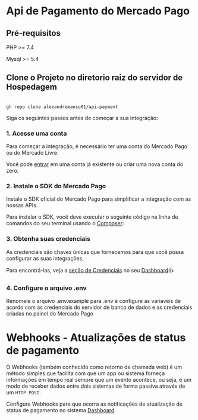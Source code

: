 # Api de Pagamento do Mercado Pago


## Pré-requisitos


PHP >= 7.4

Mysql >= 5.4


## Clone o Projeto no diretorio raiz do servidor de Hospedagem

<pre class="line-numbers language-php" tabindex="0">          <code id="code_1" class="language-php">
gh repo clone alexandremanso01/api-payment</span></code></pre>



Siga os seguintes passos antes de começar a sua integração:


### 1. Acesse uma conta

Para começar a integração, é necessário ter uma conta do Mercado Pago ou do Mercado Livre.

Você pode [entrar](https://www.mercadolivre.com/jms/mlb/lgz/msl/login/H4sIAAAAAAAEAzWNQU7EMBAE_9Jnk0hIe8BHPmJNnHFisDPWeIIXrfbvKAKOre6qfqDIlo9g343hwfdWcswGh1bIkmgNeYVHbXDo2fgvluWakFJlY-3wj0u08frOSfRSJSqd4UCn7SEVGfC_X3DIPfDdWA8qYfDylflq_4lN4LGbte7neYwxVdZIqzTaZIpSp0Vn-jhXmms-dnqJchiF19vbDU-HRN2CKcVPeNOTnz_j_vCy4wAAAA/user) em uma conta já existente ou criar uma nova conta do zero.


### 2. Instale o SDK do Mercado Pago

Instale o SDK oficial do Mercado Pago para simplificar a integração com as nossas APIs.

Para instalar o SDK, você deve executar o seguinte código na linha de comandos do seu terminal usando o [Composer](https://getcomposer.org/download):


### 3. Obtenha suas credenciais

As credenciais são chaves únicas que fornecemos para que você possa configurar as suas integrações.

Para encontrá-las, veja a [seção de Credenciais](https://www.mercadopago.com.br/developers/pt/docs/checkout-pro/additional-content/credentials) no seu [Dashboard](https://www.mercadopago.com.br/developers/pt/docs/checkout-pro/additional-content/dashboard/introduction)👍


### 4. Configure o arquivo .env

Renomeie o arquivo .env.example para .env e configure as variaveis de acordo com as credenciais do servidor de banco de dados e as credenciais criadas no painel do Mercado Pago


# Webhooks - Atualizações de status de pagamento

O Webhooks (também conhecido como retorno de chamada web) é um método simples que facilita com que um app ou sistema forneça informações em tempo real sempre que um evento acontece, ou seja, é um modo de receber dados entre dois sistemas de forma passiva através de um `HTTP POST`.

Configure Webhooks para que ocorra as notificações de atualização de status de pagamento no sistema [Dashboard](https://www.mercadopago.com.br/developers/pt/docs/checkout-pro/additional-content/dashboard/introduction).
